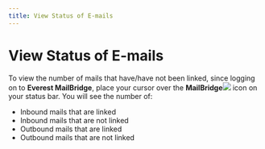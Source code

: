 ```yaml
---
title: View Status of E-mails
---
```


# View Status of E-mails


To view the number of mails that have/have not been linked, since logging  on to **Everest MailBridge**,  place your cursor over the **MailBridge**![]({{site.mb_baseurl}}/img/mailbridge_everest_mailbridge_icon.gif) icon on your status bar. You will see the number of:

- Inbound mails  that are linked
- Inbound mails  that are not linked
- Outbound mails  that are linked
- Outbound mails  that are not linked

